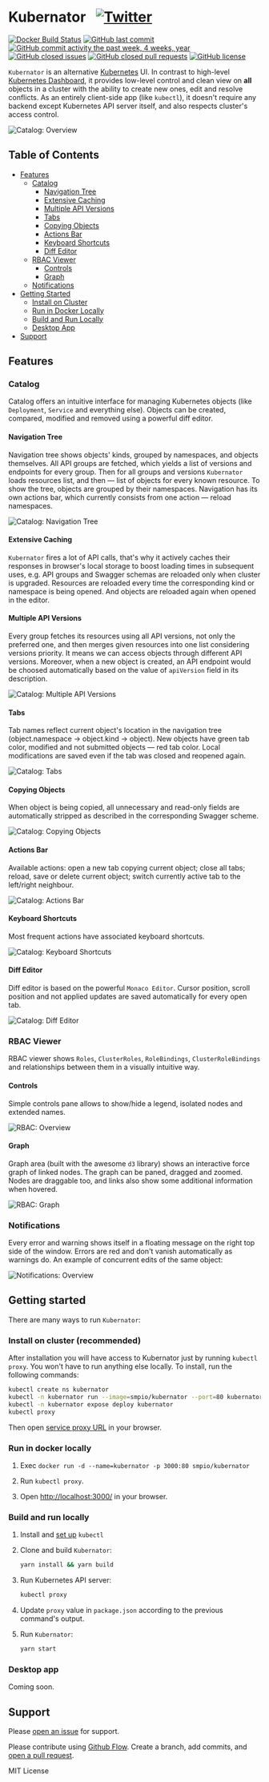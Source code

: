 # Kubernator &nbsp; [![Twitter](https://img.shields.io/twitter/url/https/github.com/smpio/kubernator.svg?style=social)](https://twitter.com/intent/tweet?text=Wow:&url=https%3A%2F%2Fgithub.com%2Fsmpio%2Fkubernator)

[![Docker Build Status](https://img.shields.io/docker/build/smpio/kubernator.svg)](https://hub.docker.com/r/smpio/kubernator/)
[![GitHub last commit](https://img.shields.io/github/last-commit/smpio/kubernator.svg)](https://github.com/smpio/kubernator)
[![GitHub commit activity the past week, 4 weeks, year](https://img.shields.io/github/commit-activity/y/smpio/kubernator.svg)](https://github.com/smpio/kubernator)
[![GitHub closed issues](https://img.shields.io/github/issues-closed/smpio/kubernator.svg)](https://github.com/smpio/kubernator)
[![GitHub closed pull requests](https://img.shields.io/github/issues-pr-closed/smpio/kubernator.svg)](https://github.com/smpio/kubernator)
[![GitHub license](https://img.shields.io/github/license/smpio/kubernator.svg)](https://github.com/smpio/kubernator/blob/master/LICENSE)

`Kubernator` is an alternative [Kubernetes](https://kubernetes.io) UI. In contrast to high-level [Kubernetes Dashboard](https://github.com/kubernetes/dashboard), it provides low-level control and clean view on **all** objects in a cluster with the ability to create new ones, edit and resolve conflicts. As an entirely client-side app (like `kubectl`), it doesn't require any backend except Kubernetes API server itself, and also respects cluster's access control.

![Catalog: Overview](screenshots/catalog-overview.png)

## Table of Contents

- [Features](#features)
  - [Catalog](#catalog)
    - [Navigation Tree](#navigation-tree)
    - [Extensive Caching](#extensive-caching)
    - [Multiple API Versions](#multiple-api-versions)
    - [Tabs](#tabs)
    - [Copying Objects](#copying-objects)
    - [Actions Bar](#actions-bar)
    - [Keyboard Shortcuts](#keyboard-shortcuts)
    - [Diff Editor](#diff-editor)
  - [RBAC Viewer](#rbac-viewer)
    - [Controls](#controls)
    - [Graph](#graph)
  - [Notifications](#notifications)
- [Getting Started](#getting-started)
  - [Install on Cluster](#install-on-cluster-recommended)
  - [Run in Docker Locally](#run-in-docker-locally)
  - [Build and Run Locally](#build-and-run-locally)
  - [Desktop App](#desktop-app)
- [Support](#support)

## Features

### Catalog

Catalog offers an intuitive interface for managing Kubernetes objects (like `Deployment`, `Service` and everything else). Objects can be created, compared, modified and removed using a powerful diff editor.

#### Navigation Tree

Navigation tree shows objects' kinds, grouped by namespaces, and objects themselves. All API groups are fetched, which yields a list of versions and endpoints for every group. Then for all groups and versions `Kubernator` loads resources list, and then ― list of objects for every known resource. To show the tree, objects are grouped by their namespaces. Navigation has its own actions bar, which currently consists from one action ― reload namespaces.

![Catalog: Navigation Tree](screenshots/catalog-navigation-tree.gif)

#### Extensive Caching

`Kubernator` fires a lot of API calls, that's why it actively caches their responses in browser's local storage to boost loading times in subsequent uses, e.g. API groups and Swagger schemas are reloaded only when cluster is upgraded. Resources are reloaded every time the corresponding kind or namespace is being opened. And objects are reloaded again when opened in the editor.

#### Multiple API Versions

Every group fetches its resources using all API versions, not only the preferred one, and then merges given resources into one list considering versions priority. It means we can access objects through different API versions. Moreover, when a new object is created, an API endpoint would be choosed automatically based on the value of `apiVersion` field in its description.

![Catalog: Multiple API Versions](screenshots/catalog-multiple-api-versions.gif)

#### Tabs

Tab names reflect current object's location in the navigation tree (object.namespace → object.kind → object). New objects have green tab color, modified and not submitted objects ― red tab color. Local modifications are saved even if the tab was closed and reopened again.

![Catalog: Tabs](screenshots/catalog-tabs.gif)

#### Copying Objects

When object is being copied, all unnecessary and read-only fields are automatically stripped as described in the corresponding Swagger scheme.

![Catalog: Copying Objects](screenshots/catalog-copying-objects.gif)

#### Actions Bar

Available actions: open a new tab copying current object; close all tabs; reload, save or delete current object; switch currently active tab to the left/right neighbour.

![Catalog: Actions Bar](screenshots/catalog-actions-bar.gif)

#### Keyboard Shortcuts

Most frequent actions have associated keyboard shortcuts.

![Catalog: Keyboard Shortcuts](screenshots/catalog-keyboard-shortcuts.gif)

#### Diff Editor

Diff editor is based on the powerful `Monaco Editor`. Cursor position, scroll position and not applied updates are saved automatically for every open tab.

![Catalog: Diff Editor](screenshots/catalog-diff-editor.gif)

### RBAC Viewer

RBAC viewer shows `Roles`, `ClusterRoles`, `RoleBindings`, `ClusterRoleBindings` and relationships between them in a visually intuitive way.

#### Controls

Simple controls pane allows to show/hide a legend, isolated nodes and extended names.

![RBAC: Overview](screenshots/rbac-overview.png)

#### Graph

Graph area (built with the awesome `d3` library) shows an interactive force graph of linked nodes. The graph can be paned, dragged and zoomed. Nodes are draggable too, and links also show some additional information when hovered.

![RBAC: Graph](screenshots/rbac-graph.gif)

### Notifications

Every error and warning shows itself in a floating message on the right top side of the window. Errors are red and don't vanish automatically as warnings do. An example of concurrent edits of the same object:

![Notifications: Overview](screenshots/notifications-overview.gif)

## Getting started

There are many ways to run `Kubernator`:

### Install on cluster (recommended)

After installation you will have access to Kubernator just by running `kubectl proxy`. You won't have to run anything else locally. To install, run the following commands:

```sh
kubectl create ns kubernator
kubectl -n kubernator run --image=smpio/kubernator --port=80 kubernator
kubectl -n kubernator expose deploy kubernator
kubectl proxy
```

Then open [service proxy URL](http://localhost:8001/api/v1/namespaces/kubernator/services/kubernator/proxy/) in your browser.

### Run in docker locally

1. Exec `docker run -d --name=kubernator -p 3000:80 smpio/kubernator`

2. Run `kubectl proxy`.

3. Open [http://localhost:3000/](http://localhost:3000/) in your browser.

### Build and run locally

1. Install and [set up](https://kubernetes.io/docs/tasks/tools/install-kubectl/) `kubectl`  

2. Clone and build `Kubernator`:

    ```sh
    yarn install && yarn build
    ```

3. Run Kubernetes API server:

    ```sh
    kubectl proxy
    ```
4. Update `proxy` value in `package.json` according to the previous command's output.

5. Run `Kubernator`:

    ```sh
    yarn start
    ```

### Desktop app

Coming soon.

## Support

Please [open an issue](https://github.com/smpio/kubernator/issues/new) for support.

Please contribute using [Github Flow](https://guides.github.com/introduction/flow/). Create a branch, add commits, and [open a pull request](https://github.com/smpio/kubernator/compare/).

MIT License
